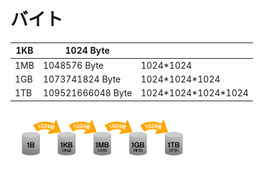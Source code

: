 # バイト

| 1KB | 1024 Byte         |                        |
| --- | ----------------- | ---------------------- |
| 1MB | 1048576 Byte      | 1024\*1024             |
| 1GB | 1073741824 Byte   | 1024\*1024\*1024       |
| 1TB | 109521666048 Byte | 1024\*1024\*1024\*1024 |

<img src="images/image-21.png" width="300">
